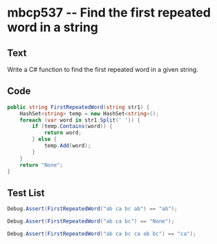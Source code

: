 # mbcp537 -- Find the first repeated word in a string

## Text

Write a C# function to find the first repeated word in a given string.

## Code

```csharp
public string FirstRepeatedWord(string str1) {
    HashSet<string> temp = new HashSet<string>();
    foreach (var word in str1.Split(' ')) {
        if (temp.Contains(word)) {
            return word;
        } else {
            temp.Add(word);
        }
    }
    return "None";
}
```

## Test List

```csharp
Debug.Assert(FirstRepeatedWord("ab ca bc ab") == "ab");
```

```csharp
Debug.Assert(FirstRepeatedWord("ab ca bc") == "None");
```

```csharp
Debug.Assert(FirstRepeatedWord("ab ca bc ca ab bc") == "ca");
```
